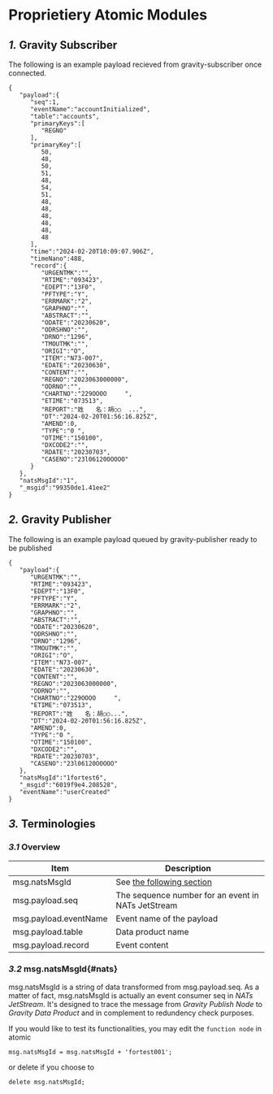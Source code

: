 # Proprietiery Atomic Modules 

## *1.* Gravity Subscriber

The following is an example payload recieved from gravity-subscriber once connected.

```
{
   "payload":{
      "seq":1,
      "eventName":"accountInitialized",
      "table":"accounts",
      "primaryKeys":[
         "REGNO"
      ],
      "primaryKey":[
         50,
         48,
         50,
         51,
         48,
         54,
         51,
         48,
         48,
         48,
         48,
         48,
         48
      ],
      "time":"2024-02-20T10:09:07.906Z",
      "timeNano":488,
      "record":{
         "URGENTMK":"",
         "RTIME":"093423",
         "EDEPT":"13F0",
         "PFTYPE":"Y",
         "ERRMARK":"2",
         "GRAPHNO":"",
         "ABSTRACT":"",
         "ODATE":"20230620",
         "ODRSHNO":"",
         "DRNO":"1296",
         "TMOUTMK":"",
         "ORIGI":"O",
         "ITEM":"N73-007",
         "EDATE":"20230630",
         "CONTENT":"",
         "REGNO":"2023063000000",
         "ODRNO":"",
         "CHARTNO":"229OOOO     ",
         "ETIME":"073513",
         "REPORT":"姓　　名：胡○○  ...",
         "DT":"2024-02-20T01:56:16.825Z",
         "AMEND":0,
         "TYPE":"0 ",
         "OTIME":"150100",
         "DXCODE2":"",
         "RDATE":"20230703",
         "CASENO":"23l06120OOOOO"
      }
   },
   "natsMsgId":"1",
   "_msgid":"99350de1.41ee2"
}
```

## *2.* Gravity Publisher

The following is an example payload queued by gravity-publisher ready to be published

```
{
   "payload":{
      "URGENTMK":"",
      "RTIME":"093423",
      "EDEPT":"13F0",
      "PFTYPE":"Y",
      "ERRMARK":"2",
      "GRAPHNO":"",
      "ABSTRACT":"",
      "ODATE":"20230620",
      "ODRSHNO":"",
      "DRNO":"1296",
      "TMOUTMK":"",
      "ORIGI":"O",
      "ITEM":"N73-007",
      "EDATE":"20230630",
      "CONTENT":"",
      "REGNO":"2023063000000",
      "ODRNO":"",
      "CHARTNO":"229OOOO     ",
      "ETIME":"073513",
      "REPORT":"姓　　名：胡○○...",
      "DT":"2024-02-20T01:56:16.825Z",
      "AMEND":0,
      "TYPE":"0 ",
      "OTIME":"150100",
      "DXCODE2":"",
      "RDATE":"20230703",
      "CASENO":"23l06120OOOOO"
   },
   "natsMsgId":"1fortest6",
   "_msgid":"6019f9e4.208528",
   "eventName":"userCreated"
}

```


## *3.* Terminologies

### *3.1* Overview
|Item                   | Description                                         |
|-----------------------|-----------------------------------------------------|
| msg.natsMsgId         | See [the following section](#nats)                  |
| msg.payload.seq       | The sequence number for an event in NATs JetStream  |
| msg.payload.eventName | Event name of the payload                           |
| msg.payload.table     | Data product name                                   |
| msg.payload.record    | Event content                                       |

### *3.2* msg.natsMsgId{#nats}

msg.natsMsgId is a string of data transformed from msg.payload.seq. As a matter of fact, msg.natsMsgId is actually an event consumer seq in *NATs JetStream*.
It's designed to trace the message from *Gravity Publish Node* to *Gravity Data Product* and in complement to redundency check purposes.

If you would like to test its functionalities, you may edit the `function node` in atomic
```
msg.natsMsgId = msg.natsMsgId + 'fortest001';
```
or delete if you choose to

```
delete msg.natsMsgId;
```

